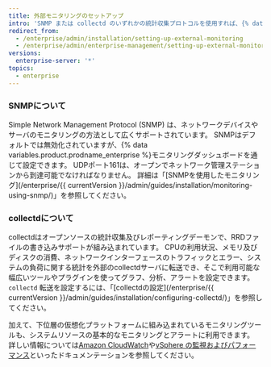 ```yaml
---
title: 外部モニタリングのセットアップ
intro: 'SNMP または collectd のいずれかの統計収集プロトコルを使用すれば、{% data variables.product.prodname_ghe_server %} アプライアンスで基本的なシステムリソースを監視できます。'
redirect_from:
  - /enterprise/admin/installation/setting-up-external-monitoring
  - /enterprise/admin/enterprise-management/setting-up-external-monitoring
versions:
  enterprise-server: '*'
topics:
  - enterprise
---
```


### SNMPについて

Simple Network Management Protocol (SNMP) は、ネットワークデバイスやサーバのモニタリングの方法として広くサポートされています。 SNMPはデフォルトでは無効化されていますが、{% data variables.product.prodname_enterprise %}モニタリングダッシュボードを通じて設定できます。 UDPポート161は、オープンでネットワーク管理ステーションから到達可能でなければなりません。 詳細は「[SNMPを使用したモニタリング](/enterprise/{{ currentVersion }}/admin/guides/installation/monitoring-using-snmp/)」を参照してください。

### collectdについて

collectdはオープンソースの統計収集及びレポーティングデーモンで、RRDファイルの書き込みサポートが組み込まれています。 CPUの利用状況、メモリ及びディスクの消費、ネットワークインターフェースのトラフィックとエラー、システムの負荷に関する統計を外部のcollectdサーバに転送でき、そこで利用可能な幅広いツールやプラグインを使ってグラフ、分析、アラートを設定できます。 `collectd` 転送を設定するには、「[collectdの設定](/enterprise/{{ currentVersion }}/admin/guides/installation/configuring-collectd/)」を参照してください。

加えて、下位層の仮想化プラットフォームに組み込まれているモニタリングツールも、システムリソースの基本的なモニタリングとアラートに利用できます。 詳しい情報については[Amazon CloudWatch](https://aws.amazon.com/jp/cloudwatch//)や[vSphere の監視およびパフォー マンス](http://pubs.vmware.com/vsphere-50/topic/com.vmware.ICbase/PDF/vsphere-esxi-vcenter-server-50-monitoring-performance-guide.pdf)といったドキュメンテーションを参照してください。
